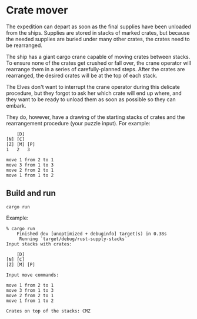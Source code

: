 # Crate mover

The expedition can depart as soon as the final supplies have been unloaded from the ships. Supplies are stored in stacks of marked crates, but because the needed supplies are buried under many other crates, the crates need to be rearranged.

The ship has a giant cargo crane capable of moving crates between stacks. To ensure none of the crates get crushed or fall over, the crane operator will rearrange them in a series of carefully-planned steps. After the crates are rearranged, the desired crates will be at the top of each stack.

The Elves don't want to interrupt the crane operator during this delicate procedure, but they forgot to ask her which crate will end up where, and they want to be ready to unload them as soon as possible so they can embark.

They do, however, have a drawing of the starting stacks of crates and the rearrangement procedure (your puzzle input). For example:

```text
    [D]    
[N] [C]    
[Z] [M] [P]
1   2   3

move 1 from 2 to 1
move 3 from 1 to 3
move 2 from 2 to 1
move 1 from 1 to 2
```

## Build and run
```shell
cargo run
```

Example: 

```text
% cargo run
    Finished dev [unoptimized + debuginfo] target(s) in 0.38s
     Running `target/debug/rust-supply-stacks`
Input stacks with crates:

    [D]    
[N] [C]    
[Z] [M] [P]

Input move commands:

move 1 from 2 to 1
move 3 from 1 to 3
move 2 from 2 to 1
move 1 from 1 to 2

Crates on top of the stacks: CMZ
```